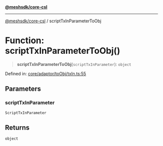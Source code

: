 [**@meshsdk/core-csl**](../README.md)

***

[@meshsdk/core-csl](../globals.md) / scriptTxInParameterToObj

# Function: scriptTxInParameterToObj()

> **scriptTxInParameterToObj**(`scriptTxInParameter`): `object`

Defined in: [core/adaptor/toObj/txIn.ts:55](https://github.com/MeshJS/mesh/blob/1abde1553cbd7cf2cf4e40197fc0de9e4a7d0f49/packages/mesh-core-csl/src/core/adaptor/toObj/txIn.ts#L55)

## Parameters

### scriptTxInParameter

`ScriptTxInParameter`

## Returns

`object`
